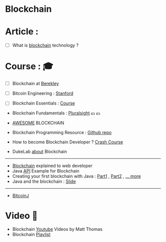 # Blockchain
# Article :
- [ ] What is [blockchain](https://blockgeeks.com/guides/what-is-blockchain-technology/) technology ?

# Course : :mortar_board:
- [ ] Blockchain at [Berekley](https://blockchain.berkeley.edu/)
- [ ] Bitcoin Engineering : [Stanford](http://bitcoin.stanford.edu/)

- [ ] Blockchain Essentials : [Course](https://cognitiveclass.ai/courses/blockchain-course/)

* Blockchain Fundamentals : [Pluralsight](https://www.pluralsight.com/courses/blockchain-fundamentals) :dollar: :dollar:

* [AWESOME](https://github.com/openblockchains/awesome-blockchains) BLOCKCHAIN

* Blockchain Programming Resource : [Github repo](https://github.com/digital-dreamer/blockchain-programming)
* How to become Blockchain Developer ? [Crash Course](https://blockgeeks.com/guides/blockchain-developer/)
* DukeLab [about](http://www.dukeblockchainlab.com/about-blockchain) Blockchain
---
* [Blockchain](https://marmelab.com/blog/2016/04/28/blockchain-for-web-developers-the-theory.html) explained to web developer
* Java [API](https://www.programcreek.com/java-api-examples/index.php?source_dir=Curecoin-master/#) Example for Blockchain
* Creating your first blockchain with Java : [Part1](https://medium.com/programmers-blockchain/create-simple-blockchain-java-tutorial-from-scratch-6eeed3cb03fa) , [Part2](https://medium.com/programmers-blockchain/creating-your-first-blockchain-with-java-part-2-transactions-2cdac335e0ce) , [... more](https://medium.com/programmers-blockchain)
* Java and the blockchain : [Slide](https://dzone.com/articles/java-and-the-blockchain)
---
* [BitcoinJ](https://bitcoinj.github.io/#introduction)

# Video :movie_camera:
* Blockchain [Youtube](https://www.youtube.com/channel/UCbXiy1W_1HSMawmBDfo_TOA/videos) Videos by Matt Thomas
* Blockchain [Playlist](https://www.youtube.com/playlist?list=PLfi5oI2EMygOKBr0wfTwtlpCecM6Lh9iF)

